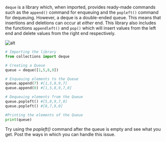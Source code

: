 <!--title={Queue: Deque Implementation}-->

<!--badges={Algorithms:15}-->

<!--concepts{Queue Manipulation}-->

`deque` is a library which, when imported, provides ready-made commands such as the `append()` command for enqueuing and the `popleft()` command for dequeuing. However, a deque is a double-ended queue. This means that insertions and deletions can occur at *either* end. This library also includes the functions `appendleft()` and `pop()` which will insert values from the left end and delete values from the right end respectively.

![alt](https://s3.amazonaws.com/stackabuse/media/stacks-and-queues-in-python-2.jpg)

```python
# Importing the library
from collections import deque

# Creating a Queue
queue = deque([1,5,8,9])

# Enqueuing elements to the Queue
queue.append(7) #[1,5,8,9,7]
queue.append(0) #[1,5,8,9,7,0]

# Dequeuing elements from the Queue
queue.popleft() #[5,8,9,7,0]
queue.popleft() #[8,7,9,0]

#Printing the elements of the Queue
print(queue)
```

Try using the *popleft()* command after the queue is empty and see what you get. Post the ways in which you can handle this issue.

